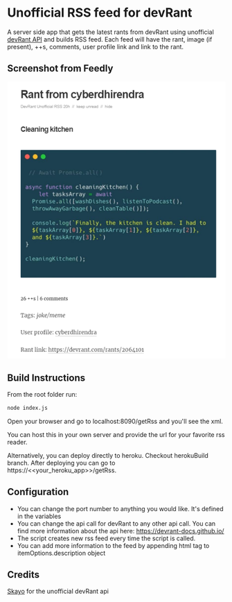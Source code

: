 # Unofficial RSS feed for devRant

A server side app that gets the latest rants from devRant using unofficial [devRant API](https://devrant-docs.github.io/) and builds RSS feed. Each feed will have the rant, image (if present), ++s, comments, user profile link and link to the rant.

## Screenshot from Feedly
![Screenshot](screenshot.png?raw=true)

## Build Instructions
From the root folder run:

```bash
node index.js
```

Open your browser and go to localhost:8090/getRss and you'll see the xml. 

You can host this in your own server and provide the url for your favorite rss reader.

Alternatively, you can deploy directly to heroku. Checkout herokuBuild branch. After deploying you can go to https://<<your_heroku_app>>/getRss.

## Configuration
* You can change the port number to anything you would like. It's defined in the variables
* You can change the api call for devRant to any other api call. You can find more information about the api here: https://devrant-docs.github.io/
* The script creates new rss feed every time the script is called.
* You can add more information to the feed by appending html tag to itemOptions.description object

## Credits
[Skayo](https://github.com/Skayo) for the unofficial devRant api 
